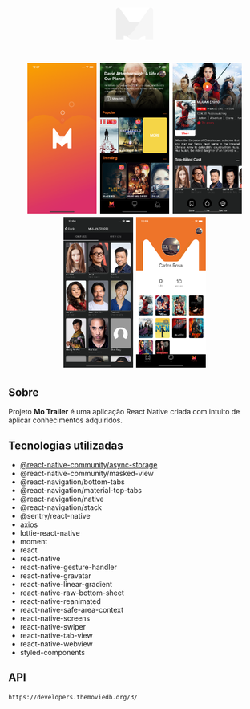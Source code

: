 <h1 align="center">
  <img src="src/assets/icons/logo.png" height="64">
</h1>

<h1 align="center">
  <img src="src/assets/screenshots/MoTrailer_Splashscreen.png " height="300">
  <img src="src/assets/screenshots/MoTrailer_Movies.png " height="300"> 
  <img src="src/assets/screenshots/MoTrailer_MovieDetail.png " height="300"> 
  <img src="src/assets/screenshots/MoTrailer_Cast_Crew.png " height="300"> 
  <img src="src/assets/screenshots/MoTrailer_Profile.png " height="300">
</h1>

## Sobre
Projeto **Mo Trailer** é uma aplicação React Native criada com intuito de aplicar conhecimentos adquiridos.

## Tecnologias utilizadas


- [@react-native-community/async-storage](https://react-native-community.github.io/async-storage/)
- @react-native-community/masked-view
- @react-navigation/bottom-tabs
- @react-navigation/material-top-tabs
- @react-navigation/native
- @react-navigation/stack
- @sentry/react-native
- axios
- lottie-react-native
- moment
- react
- react-native
- react-native-gesture-handler
- react-native-gravatar
- react-native-linear-gradient
- react-native-raw-bottom-sheet
- react-native-reanimated
- react-native-safe-area-context
- react-native-screens
- react-native-swiper
- react-native-tab-view
- react-native-webview
- styled-components

## API 

    https://developers.themoviedb.org/3/

